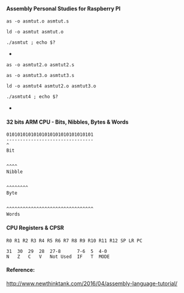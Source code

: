 #### Assembly Personal Studies for Raspberry PI

`as -o asmtut.o asmtut.s`

`ld -o asmtut asmtut.o`

`./asmtut ; echo $?`

-

`as -o asmtut2.o asmtut2.s`

`as -o asmtut3.o asmtut3.s`

`ld -o asmtut4 asmtut2.o asmtut3.o`

`./asmtut4 ; echo $?`

-

#### 32 bits ARM CPU - Bits, Nibbles, Bytes & Words

```
01010101010101010101010101010101
--------------------------------
^
Bit


^^^^
Nibble


^^^^^^^^
Byte


^^^^^^^^^^^^^^^^^^^^^^^^^^^^^^^^
Words
```


#### CPU Registers & CPSR

```
R0 R1 R2 R3 R4 R5 R6 R7 R8 R9 R10 R11 R12 SP LR PC

31  30  29  28  27-8      7-6  5  4-0
N   Z   C   V   Not Used  IF   T  MODE
```

#### Reference:

http://www.newthinktank.com/2016/04/assembly-language-tutorial/

